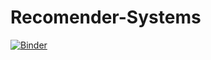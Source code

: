 # Recomender-Systems
[![Binder](https://mybinder.org/badge_logo.svg)](https://mybinder.org/v2/gh/LEAN-96/Recommender-Systems.git/HEAD?labpath=notebooks)